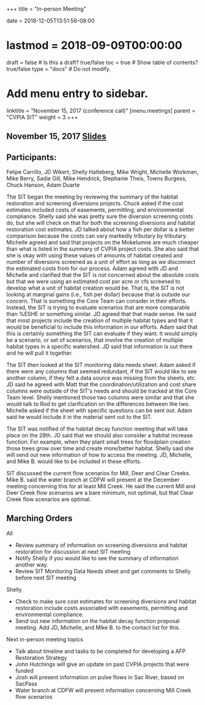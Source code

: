 +++
title = "In-person Meeting"

date = 2018-12-05T13:51:56-08:00
# lastmod = 2018-09-09T00:00:00

draft = false  # Is this a draft? true/false
toc = true  # Show table of contents? true/false
type = "docs"  # Do not modify.

# Add menu entry to sidebar.
linktitle = "November 15, 2017 (conference call)"
[menu.meetings]
  parent = "CVPIA SIT"
  weight = 3
+++

## November 15, 2017 [Slides](https://s3-us-west-2.amazonaws.com/cvpia-meeting-slides/Nov+15+conference+call.pdf)

## Participants:

Felipe Carrillo, JD Wikert, Shelly Hatleberg, Mike Wright, Michelle Workman, Mike Berry, Sadie Gill, Mike Hendrick, Stephanie Theis, Towns Burgess, Chuck Hanson, Adam Duarte

The SIT began the meeting by reviewing the summary of the habitat restoration and screening diversions projects. Chuck asked if the cost estimates included costs of easements, permitting, and environmental compliance. Shelly said she was pretty sure the diversion screening costs do, but she will check on that for both the screening diversions and habitat restoration cost estimates. JD talked about how a fish per dollar is a better comparison because the costs can vary markedly tributary by tributary. Michelle agreed and said that projects on the Mokelumne are much cheaper than what is listed in the summary of CVPIA project costs. She also said that she is okay with using these values of amounts of habitat created and number of diversions screened as a unit of effort as long as we disconnect the estimated costs from for our process. Adam agreed with JD and Michelle and clarified that the SIT is not concerned about the absolute costs but that we were using an estimated cost per acre or cfs screened to develop what a unit of habitat creation would be. That is, the SIT is not looking at marginal gains (i.e., fish per dollar) because that is outside our concern. That is something the Core Team can consider in their efforts. Instead, the SIT is trying to evaluate scenarios that are more comparable than %ESHE or something similar. JD agreed that that made sense. He said that most projects include the creation of multiple habitat types and that it would be beneficial to include this information in our efforts. Adam said that this is certainly something the SIT can evaluate if they want. It would simply be a scenario, or set of scenarios, that involve the creation of multiple habitat types in a specific watershed. JD said that information is out there and he will pull it together.

The SIT then looked at the SIT monitoring data needs sheet. Adam asked if there were any columns that seemed redundant, if the SIT would like to see another column, if they felt a data source was missing from the sheets, etc. JD said he agreed with Matt that the coordination/utilization and cost share columns were outside of the SIT&#39;s needs and should be tracked at the Core Team level. Shelly mentioned those two columns were similar and that she would talk to Rod to get clarification on the differences between the two. Michelle asked if the sheet with specific questions can be sent out. Adam said he would include it in the material sent out to the SIT.

The SIT was notified of the habitat decay function meeting that will take place on the 28th. JD said that we should also consider a habitat increase function. For example, when they plant small trees for floodplain creation those trees grow over time and create more/better habitat. Shelly said she will send out new information of how to access the meeting. JD, Michelle, and Mike B. would like to be included in these efforts.

SIT discussed the current flow scenarios for Mill, Deer and Clear Creeks. Mike B. said the water branch at CDFW will present at the December meeting concerning this for at least Mill Creek. He said the current Mill and Deer Creek flow scenarios are a bare minimum, not optimal, but that Clear Creek flow scenarios are optimal.

## Marching Orders

All

- Review summary of information on screening diversions and habitat restoration for discussion at next SIT meeting
- Notify Shelly if you would like to see the summary of information another way.
- Review SIT Monitoring Data Needs sheet and get comments to Shelly before next SIT meeting

Shelly

- Check to make sure cost estimates for screening diversions and habitat restoration include costs associated with easements, permitting and environmental compliance.
- Send out new information on the habitat decay function proposal meeting. Add JD, Michelle, and Mike B. to the contact list for this.

Next in-person meeting topics

- Talk about timeline and tasks to be completed for developing a AFP Restoration Strategy
- John Hutchings will give an update on past CVPIA projects that were funded
- Josh will present information on pulse flows in Sac River, based on SacPass
- Water branch at CDFW will present information concerning Mill Creek flow scenarios
